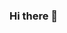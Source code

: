 ### Hi there 👋

<!--
**Hadonghwan/Hadonghwan** is a ✨ _special_ ✨ repository because its `README.md` (this file) appears on your GitHub profile.


<div align=center>
<a href="https://hits.seeyoufarm.com"><img src="https://hits.seeyoufarm.com/api/count/incr/badge.svg?url=https%3A%2F%2Fgithub.com%2FHadonghwan&count_bg=%2379C83D&title_bg=%23555555&icon=&icon_color=%23E7E7E7&title=hits&edge_flat=false"/></a>
 </div>

[![Anurag's GitHub stats](https://github-readme-stats.vercel.app/api?username=Hadonghwan)](https://github.com/Hadonghwan/github-readme-stats)

![Anurag's GitHub stats](https://github-readme-stats.vercel.app/api?username=Hadonghwan&show_icons=true&theme=dark)
